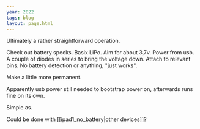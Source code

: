```yaml
---
year: 2022
tags: blog
layout: page.html
---
```

Ultimately a rather straightforward operation.

Check out battery specks. Basix LiPo. Aim for about 3,7v.
Power from usb. A couple of diodes in series to bring the voltage down.
Attach to relevant pins. No battery detection or anything, "just works".

Make a little more permanent.

Apparently usb power still needed to bootstrap power on, afterwards runs fine on its own.

Simple as.

Could be done with [[ipad1_no_battery|other devices]]?
